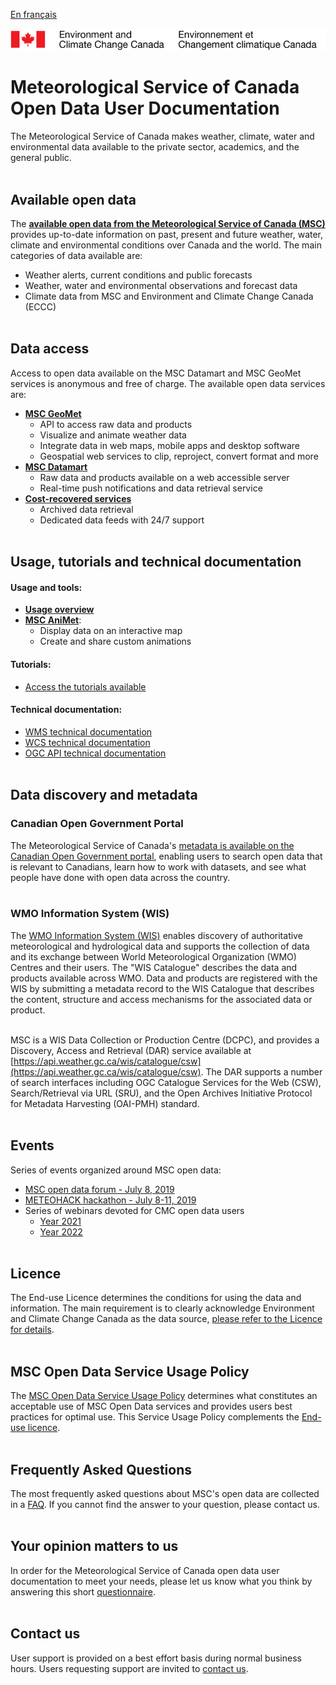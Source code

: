 [En français](readme_fr.md)

![ECCC logo](img_eccc-logo.png)

# Meteorological Service of Canada Open Data User Documentation

The Meteorological Service of Canada makes weather, climate, water and environmental data available to the private sector, academics, and the general public.
</br></br>

## Available open data

The **[available open data from the Meteorological Service of Canada (MSC)](msc-data/readme_en.md)** provides up-to-date information on past, present and future weather, water, climate and environmental conditions over Canada and the world. The main categories of data available are:

* Weather alerts, current conditions and public forecasts
* Weather, water and environmental observations and forecast data
* Climate data from MSC and Environment and Climate Change Canada (ECCC)
</br></br>

## Data access

Access to open data available on the MSC Datamart and MSC GeoMet services is anonymous and free of charge. The available open data services are:

* **[MSC GeoMet](msc-geomet/readme_en.md)**
    * API to access raw data and products
    * Visualize and animate weather data
    * Integrate data in web maps, mobile apps and desktop software
    * Geospatial web services to clip, reproject, convert format and more
* **[MSC Datamart](msc-datamart/readme_en.md)**
    * Raw data and products available on a web accessible server
    * Real-time push notifications and data retrieval service
* **[Cost-recovered services](cost-recovered/readme_en.md)**
    * Archived data retrieval
    * Dedicated data feeds with 24/7 support
    </br></br>

## Usage, tutorials and technical documentation

#### <span class="badge badge-light">Usage and tools:</span>

* **[Usage overview](usage/readme_en.md)**
* **[MSC AniMet](msc-animet/readme_en.md)**:
    * Display data on an interactive map
    * Create and share custom animations

#### <span class="badge badge-light">Tutorials:</span>

* [Access the tutorials available](usage/tutorials_en.md)

#### <span class="badge badge-light">Technical documentation:</span>

* [WMS technical documentation](msc-geomet/wms_en.md)
* [WCS technical documentation](msc-geomet/wcs_en.md)
* [OGC API technical documentation](msc-geomet/ogc_api_en.md)
</br></br>

## Data discovery and metadata

### Canadian Open Government Portal

The Meteorological Service of Canada's [metadata is available on the Canadian Open Government portal](https://open.canada.ca/en/open-data), enabling users to search open data that is relevant to Canadians, learn how to work with datasets, and see what people have done with open data across the country.
</br></br>

### WMO Information System (WIS)

The [WMO Information System (WIS)](https://community.wmo.int/activity-areas/wis/wis-overview) enables discovery of authoritative meteorological and hydrological data and supports the collection of data and its exchange between World Meteorological Organization (WMO) Centres and their users. The "WIS Catalogue" describes the data and products available across WMO. Data and products are registered with the WIS by submitting a metadata record to the WIS Catalogue that describes the content, structure and access mechanisms for the associated data or product.
</br></br>

MSC is a WIS Data Collection or Production Centre (DCPC), and provides a Discovery, Access and Retrieval (DAR) service available at [https://api.weather.gc.ca/wis/catalogue/csw](https://api.weather.gc.ca/wis/catalogue/csw).  The DAR supports a number of search interfaces including OGC Catalogue Services for the Web (CSW), Search/Retrieval via URL (SRU), and the Open Archives Initiative Protocol for Metadata Harvesting (OAI-PMH) standard.
</br></br>

## Events

Series of events organized around MSC open data:

* [MSC open data forum - July 8, 2019](events/2019-07_open-data-forum_en.md)
* [METEOHACK hackathon - July 8-11, 2019](events/2019-07_hackathon-METEOHACK_en.md)
* Series of webinars devoted for CMC open data users
  * [Year 2021](https://collaboration.cmc.ec.gc.ca/cmc/cmos/public_doc/events/StayConnected_Webinars_2021.pdf) 
  * [Year 2022](https://collaboration.cmc.ec.gc.ca/cmc/cmos/public_doc/events/StayConnected_Webinars_2022.pdf)
</br></br>

## Licence

The End-use Licence determines the conditions for using the data and information. The main requirement is to clearly acknowledge Environment and Climate Change Canada as the data source, [please refer to the Licence for details](licence/readme_en.md).
</br></br>

## MSC Open Data Service Usage Policy

The [MSC Open Data Service Usage Policy](usage-policy/readme_en.md) determines what constitutes an acceptable use of MSC Open Data services and provides users best practices for optimal use. This Service Usage Policy complements the [End-use licence](licence/readme_en.md).
</br></br>

## Frequently Asked Questions

The most frequently asked questions about MSC's open data are collected in a [FAQ](faq/readme_en.md). If you cannot find the answer to your question, please contact us.
</br></br>

## Your opinion matters to us

In order for the Meteorological Service of Canada open data user documentation to meet your needs, please let us know what you think by answering this short [questionnaire](https://eccc.sondage-survey.ca/f/s.aspx?s=35b3c882-2af9-488f-ad98-9112d2892b8f).
</br></br>

## Contact us

User support is provided on a best effort basis during normal business hours. Users requesting support are invited to [contact us](https://www.weather.gc.ca/mainmenu/contact_us_e.html).

